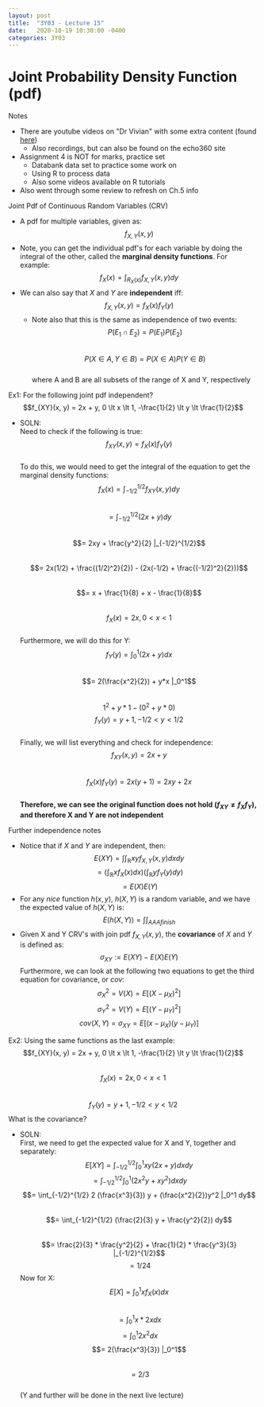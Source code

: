 ```yaml
---
layout: post
title:  "3Y03 - Lecture 15"
date:   2020-10-19 10:30:00 -0400
categories: 3Y03
---
```


Joint Probability Density Function (pdf)
===

Notes
- There are youtube videos on "Dr Vivian" with some extra content (found [here](https://www.youtube.com/channel/UCrzRcInhaT080LBvnQUXvlw))
    - Also recordings, but can also be found on the echo360 site
- Assignment 4 is NOT for marks, practice set
    - Databank data set to practice some work on
    - Using R to process data
    - Also some videos available on R tutorials
- Also went through some review to refresh on Ch.5 info

Joint Pdf of Continuous Random Variables (CRV)
- A pdf for multiple variables, given as:  
$$f_{X,Y}(x, y)$$
- Note, you can get the individual pdf's for each variable by doing the integral of the other, called the **marginal density functions**. For example:  
$$f_X(x) = \int_{R_X(x)} f_{X,Y}(x, y) dy$$
- We can also say that *X* and *Y* are **independent** iff:  
$$f_{X,Y}(x, y) = f_X(x)f_Y(y)$$
    - Note also that this is the same as independence of two events:  
    $$P(E_1 \cap E_2) = P(E_1) P(E_2)$$  
    $$P(X \in A, Y \in B) = P (X \in A) P(Y \in B)$$  
    where A and B are all subsets of the range of X and Y, respectively

Ex1: For the following joint pdf independent?
$$f_{XY}(x, y) = 2x + y, 0 \lt x \lt 1, -\frac{1}{2} \lt y \lt \frac{1}{2}$$
- SOLN:  
Need to check if the following is true:  
$$f_{XY} (x,y) = f_X(x) f_Y(y)$$  
To do this, we would need to get the integral of the equation to get the marginal density functions:  
$$f_X(x) = \int_{-1/2}^{1/2} f_{XY}(x, y) dy$$  
$$= \int_{-1/2}^{1/2} (2x+y) dy$$  
$$= 2xy + \frac{y^2}{2} |_{-1/2}^{1/2}$$  
$$= 2x(1/2) + \frac{(1/2)^2}{2}) - (2x(-1/2) + \frac{(-1/2)^2}{2}))$$  
$$= x + \frac{1}{8} + x - \frac{1}{8}$$  
$$f_X(x) = 2x, 0 \lt x \lt 1$$  
Furthermore, we will do this for Y:  
$$f_Y(y) = \int_0^1 (2x + y) dx$$  
$$= 2(\frac{x^2}{2}) + y*x |_0^1$$  
$$1^2 + y*1 - (0^2 + y*0)$$
$$f_Y(y) = y+1, -1/2 \lt y \lt 1/2$$  
Finally, we will list everything and check for independence:  
$$f_{XY}(x, y) = 2x + y$$  
$$f_X(x)f_Y(y) = 2x(y+1) = 2xy + 2x$$  
**Therefore, we can see the original function does not hold ($f_{XY} \neq f_Xf_Y$), and therefore X and Y are not independent**

Further independence notes
- Notice that if *X* and *Y* are independent, then:  
$$E(XY) =  \int \int_\mathbb{R} xy f_{X, Y}(x, y) dx dy$$
$$= (\int_\mathbb{R} x f_X(x) dx)(\int_\mathbb{R} y f_Y(y) dy)$$
$$= E(X) E(Y)$$
- For any *nice* function $h(x, y)$, $h(X, Y)$ is a random variable, and we have the expected value of $h(X, Y)$ is:  
$$E(h(X, Y)) = \int \int_{AAA finish}$$
- Given X and Y CRV's with join pdf $f_{X, Y}(x, y)$, the **covariance** of *X* and *Y* is defined as:  
$$\sigma_{XY} := E(XY) - E(X)E(Y)$$
Furthermore, we can look at the following two equations to get the third equation for covariance, or *cov*:
$$\sigma^2_X = V(X) = E[(X - \mu_X)^2]$$
$$\sigma^2_Y = V(Y) = E[(Y - \mu_Y)^2]$$
$$cov(X, Y) = \sigma_{XY} = E[(x - \mu_X)(y - \mu_Y)]$$

Ex2: Using the same functions as the last example:  
$$f_{XY}(x, y) = 2x + y, 0 \lt x \lt 1, -\frac{1}{2} \lt y \lt \frac{1}{2}$$  
$$f_X(x) = 2x, 0 \lt x \lt 1$$  
$$f_Y(y) = y + 1, -1/2 \lt y \lt 1/2$$
What is the covariance?
- SOLN:  
First, we need to get the expected value for X and Y, together and separately:  
$$E[XY] = \int_{-1/2}^{1/2} \int_0^1 x y (2x + y) dx dy$$
$$= \int_{-1/2}^{1/2} \int_0^1 (2x^2y + xy^2) dx dy$$
$$= \int_{-1/2}^{1/2} 2 (\frac{x^3}{3}) y + (\frac{x^2}{2})y^2 |_0^1 dy$$  
$$= \int_{-1/2}^{1/2} (\frac{2}{3} y + \frac{y^2}{2}) dy$$  
$$= \frac{2}{3} * \frac{y^2}{2} + \frac{1}{2} * \frac{y^3}{3} |_{-1/2}^{1/2}$$
$$ = 1/24$$
Now for X:  
$$E[X] = \int_0^1 x f_X(x) dx$$  
$$= \int_0^1 x * 2x dx$$ 
$$= \int_0^1 2x^2 dx$$ 
$$= 2(\frac{x^3}{3}) |_0^1$$  
$$= 2/3$$  
(Y and further will be done in the next live lecture)